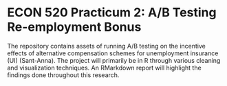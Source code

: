 # ECON 520 Practicum 2: A/B Testing Re-employment Bonus

The repository contains assets of running A/B testing on the incentive effects of alternative compensation schemes for unemployment insurance (UI) (Sant-Anna). The project will primarily be in R through various cleaning and visualization techniques. An RMarkdown report will highlight the findings done throughout this research.
